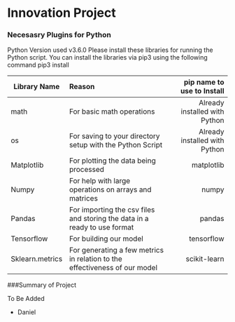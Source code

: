 # Innovation Project

### Necesasry Plugins for Python
Python Version used v3.6.0
Please install these libraries for running the Python script. 
You can install the libraries via pip3 using the following command pip3 install <libraryName>

| Library Name      | Reason  | pip name to use to Install  |
| ------------      | :----- | --------------------------:|
| math              | For basic math operations                                                 | Already installed with Python |
| os                | For saving to your directory setup with the Python Script                 | Already installed with Python |
| Matplotlib        | For plotting the data being processed                                     | matplotlib                    |
| Numpy             | For help with large operations on arrays and matrices                     | numpy                         |
| Pandas            | For importing the csv files and storing the data in a ready to use format | pandas                        |
| Tensorflow        | For building our model                                                    | tensorflow                    |
| Sklearn.metrics   | For generating a few metrics in relation to the effectiveness of our model| scikit-learn                  |

###Summary of Project

To Be Added

- Daniel